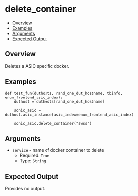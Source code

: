 # delete_container

- [Overview](#overview)
- [Examples](#examples)
- [Arguments](#arguments)
- [Expected Output](#expected-output)

## Overview
Deletes a ASIC specific docker.

## Examples
```
def test_fun(duthosts, rand_one_dut_hostname, tbinfo, enum_frontend_asic_index):
    duthost = duthosts[rand_one_dut_hostname]

    sonic_asic = duthost.asic_instance(asic_index=enum_frontend_asic_index)

    sonic_asic.delete_container("swss")
```

## Arguments
- `service` - name of docker container to delete
    - Required: `True`
    - Type: `String`

## Expected Output
Provides no output.

